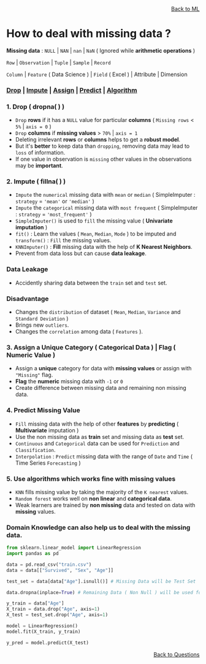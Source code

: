 <p align='right'><a align="right" href="https://github.com/KIRANKUMAR7296/Library/blob/main/Machine%20Learning/Machine%20Learning%20Models.md">Back to ML</a></p>

# How to deal with missing data ?

**Missing data** : `NULL` | `NAN` | `nan` | `NaN` ( Ignored while **arithmetic operations** )

`Row` | `Observation` | `Tuple` | `Sample` | `Record`

`Column` | `Feature` ( Data Science ) | `Field` ( Excel ) | Attribute | Dimension

<h3><a href="#del">Drop</a> | <a href="#impute">Impute</a> | <a href="#assign">Assign</a> | <a href="#predict">Predict</a> | <a href="#algo">Algorithm</a></h3>

<h3 name="del"> 1. Drop ( dropna( ) )</h3>

- `Drop` **rows** if it has a `NULL` value for particular **columns** ( `Missing rows` < `5%` | `axis = 0` )
- `Drop` **columns** if **missing values** > `70%` | `axis = 1`
- Deleting irrelevant **rows** or **columns** helps to get a **robust model**.
- But it's **better** to keep data than `dropping`, removing data may lead to `loss` of information.
- If one value in observation is `missing` other values in the observations may be **important**.

<h3 name="impute"> 2. Impute ( fillna( ) )</h3>

- `Impute` the `numerical` missing data with `mean` or `median` ( SimpleImputer : `strategy` = `'mean'` or `'median'` ) 
- `Impute` the `categorical` missing data with `most frequent` ( SimpleImputer : `strategy` = `'most_frequent'` ) 
- `SimpleImputer()` is used to `fill` the missing value ( **Univariate imputation** ) 
- `fit()` : Learn the values ( `Mean`, `Median`, `Mode` ) to be imputed and `transform()` : `Fill` the missing values.
- `KNNImputer()` : **Fill** missing data with the help of **K Nearest Neighbors**.
- Prevent from data loss but can cause **data leakage**.

### Data Leakage 
- Accidently sharing data between the `train` set and `test` set.

### Disadvantage

- Changes the `distribution` of dataset ( `Mean`, `Median`, `Variance` and `Standard Deviation` )
- Brings new `outliers`.
- Changes the `correlation` among data ( `Features` ).

<h3 name="assign"> 3. Assign a Unique Category ( Categorical Data ) | Flag ( Numeric Value )</h3>

- Assign a **unique** category for data with **missing values** or assign with `"Missing"` flag.
- **Flag** the **numeric** missing data with `-1` or `0` 
- Create difference between missing data and remaining non missing data.

<h3 name="predict"> 4. Predict Missing Value</h3>

- `Fill` missing data with the help of other **features** by **predicting** ( **Multivariate** imputation ) 
- Use the non missing data as **train** set and missing data as **test** set.
- `Continuous` and `Categorical` data can be used for `Prediction` and `Classification`.
- `Interpolation` : `Predict` missing data with the range of `Date` and `Time` ( Time Series `Forecasting` ) 

<h3 name="algo"> 5. Use algorithms which works fine with missing values</h3>

- `KNN` fills missing value by taking the majority of the `K nearest` values.
- `Random forest` works well on **non linear** and **categorical data**.
- Weak learners are trained by **non missing** data and tested on data with **missing** values.

### Domain Knowledge can also help us to deal with the missing data.

```python
from sklearn.linear_model import LinearRegression
import pandas as pd

data = pd.read_csv("train.csv")
data = data[["Survived", "Sex", "Age"]]

test_set = data[data["Age"].isnull()] # Missing Data will be Test Set

data.dropna(inplace=True) # Remaining Data ( Non Null ) will be used for Training the Model

y_train = data["Age"]
X_train = data.drop("Age", axis=1)
X_test = test_set.drop("Age", axis=1)

model = LinearRegression()
model.fit(X_train, y_train)

y_pred = model.predict(X_test)
```

<p align='right'><a align="right" href="https://github.com/KIRANKUMAR7296/Library/blob/main/Interview.md">Back to Questions</a></p>
